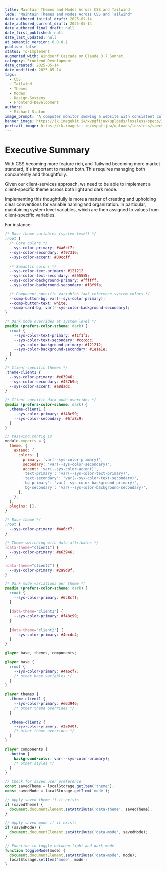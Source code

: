 ```yaml
---
title: Maintain Themes and Modes Across CSS and Tailwind
lede: "Maintain Themes and Modes Across CSS and Tailwind"
date_authored_initial_draft: 2025-05-14
date_authored_current_draft: 2025-05-14
date_authored_final_draft: null
date_first_published: null
date_last_updated: null
at_semantic_version: 0.0.0.1
publish: false
status: To-Implement
augmented_with: Windsurf Cascade on Claude 3.7 Sonnet
category: Frontend-Development
date_created: 2025-05-14
date_modified: 2025-05-14
tags: 
  - CSS
  - Tailwind
  - Themes
  - Modes
  - Design-Systems
  - Frontend-Development
authors:
  - Michael Staton
image_prompt: "A computer monitor showing a website with consistent color themes."
banner_image: https://ik.imagekit.io/xvpgfijuw/uploads/lossless/specs/2025-05-17_banner_image_Maintain-Themes-Mode-Across-CSS-Tailwind_1464152f-bdeb-4523-9bbf-1db31bf14725_xi5kwK2c3.webp
portrait_image: https://ik.imagekit.io/xvpgfijuw/uploads/lossless/specs/2025-05-17_portrait_image_Maintain-Themes-Mode-Across-CSS-Tailwind_66ca10fa-d7b0-4f41-b841-2d8574142af8_NGDBacfLz.webp
---
```


# Executive Summary
With CSS becoming more feature rich, and Tailwind becoming more market standard, it's important to master both. This requires managing both concurrently and thoughtfully. 

Given our client-services approach, we need to be able to implement a client-specific theme across both light and dark mode. 

Implementing this thoughtfully is more a matter of creating and upholding clear conventions for variable naming and organization. In particular, maintaining system level variables, which are then assigned to values from client-specific variables. 

For instance:

```css
/* Base theme variables (system level) */
:root {
  /* Core colors */
  --sys-color-primary: #4a6cf7;
  --sys-color-secondary: #f97316;
  --sys-color-accent: #00ccff;
  
  /* Semantic colors */
  --sys-color-text-primary: #121212;
  --sys-color-text-secondary: #555555;
  --sys-color-background-primary: #ffffff;
  --sys-color-background-secondary: #f8f9fa;
  
  /* Component-specific variables that reference system colors */
  --comp-button-bg: var(--sys-color-primary);
  --comp-button-text: white;
  --comp-card-bg: var(--sys-color-background-secondary);
}

/* Dark mode overrides at system level */
@media (prefers-color-scheme: dark) {
  :root {
    --sys-color-text-primary: #f1f1f1;
    --sys-color-text-secondary: #cccccc;
    --sys-color-background-primary: #121212;
    --sys-color-background-secondary: #1e1e1e;
  }
}

/* Client-specific themes */
.theme-client1 {
  --sys-color-primary: #e63946;
  --sys-color-secondary: #457b9d;
  --sys-color-accent: #a8dadc;
}

/* Client-specific dark mode overrides */
@media (prefers-color-scheme: dark) {
  .theme-client1 {
    --sys-color-primary: #f48c99;
    --sys-color-secondary: #6fa8c9;
  }
}
```

```javascript
// tailwind.config.js
module.exports = {
  theme: {
    extend: {
      colors: {
        primary: 'var(--sys-color-primary)',
        secondary: 'var(--sys-color-secondary)',
        accent: 'var(--sys-color-accent)',
        'text-primary': 'var(--sys-color-text-primary)',
        'text-secondary': 'var(--sys-color-text-secondary)',
        'bg-primary': 'var(--sys-color-background-primary)',
        'bg-secondary': 'var(--sys-color-background-secondary)',
      },
    },
  },
  plugins: [],
}
```

```css
/* Base theme */
:root {
  --sys-color-primary: #4a6cf7;
}

/* Theme switching with data attributes */
[data-theme="client1"] {
  --sys-color-primary: #e63946;
}

[data-theme="client2"] {
  --sys-color-primary: #2a9d8f;
}

/* Dark mode variations per theme */
@media (prefers-color-scheme: dark) {
  :root {
    --sys-color-primary: #6c8cff;
  }
  
  [data-theme="client1"] {
    --sys-color-primary: #f48c99;
  }
  
  [data-theme="client2"] {
    --sys-color-primary: #4ecdc4;
  }
}
```

```css
@layer base, themes, components;

@layer base {
  :root {
    --sys-color-primary: #4a6cf7;
    /* other base variables */
  }
}

@layer themes {
  .theme-client1 {
    --sys-color-primary: #e63946;
    /* other theme overrides */
  }
  
  .theme-client2 {
    --sys-color-primary: #2a9d8f;
    /* other theme overrides */
  }
}

@layer components {
  .button {
    background-color: var(--sys-color-primary);
    /* other styles */
  }
}
```

```javascript
// Check for saved user preference
const savedTheme = localStorage.getItem('theme');
const savedMode = localStorage.getItem('mode');

// Apply saved theme if it exists
if (savedTheme) {
  document.documentElement.setAttribute('data-theme', savedTheme);
}

// Apply saved mode if it exists
if (savedMode) {
  document.documentElement.setAttribute('data-mode', savedMode);
}

// Function to toggle between light and dark mode
function toggleMode(mode) {
  document.documentElement.setAttribute('data-mode', mode);
  localStorage.setItem('mode', mode);
}
```

